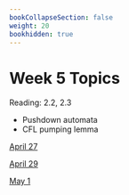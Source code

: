 ```yaml
---
bookCollapseSection: false
weight: 20
bookhidden: true
---
```


# Week 5 Topics
Reading: 2.2, 2.3
- Pushdown automata
- CFL pumping lemma

[April 27](https://drive.google.com/open?id=1aQ6YmcZO9ShRDaOhHxmHmUY0qmqEaHt1)

[April 29](https://drive.google.com/open?id=1nQtfONZb_1P_5sZqdO5WWAvuBFlGBte]G)

[May 1](https://drive.google.com/open?id=1GabRJq5DhTfMBjO2VGUitcPvfgWbx8Zl)